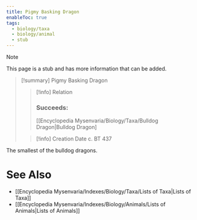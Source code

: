 ```yaml
---
title: Pigmy Basking Dragon
enableToc: true
tags:
  - biology/taxa
  - biology/animal
  - stub
---
```


> [!note]
> This page is a stub and has more information that can be added.

> [!summary] Pigmy Basking Dragon
> > [!info] Relation
> > ### Succeeds:
> > [[Encyclopedia Mysenvaria/Biology/Taxa/Bulldog Dragon|Bulldog Dragon]
>
> > [!info] Creation Date
> > c. BT 437

The smallest of the bulldog dragons.

# See Also
- [[Encyclopedia Mysenvaria/Indexes/Biology/Taxa/Lists of Taxa|Lists of Taxa]]
- [[Encyclopedia Mysenvaria/Indexes/Biology/Animals/Lists of Animals|Lists of Animals]]
